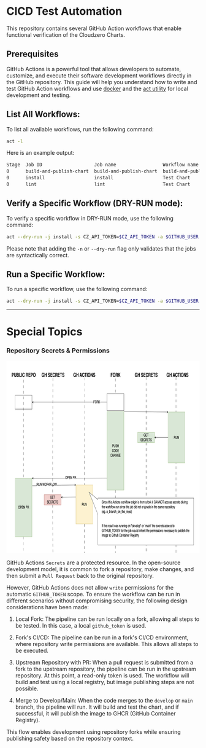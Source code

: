 # CICD Test Automation

This repository contains several GitHub Action workflows that enable functional verification of the Cloudzero Charts.

## Prerequisites

GitHub Actions is a powerful tool that allows developers to automate, customize, and execute their software development workflows directly in the GitHub repository. This guide will help you understand how to write and test GitHub Action workflows and use [docker](https://docs.docker.com/desktop/install/mac-install/) and the [act utility](https://github.com/nektos/act) for local development and testing.

## List All Workflows:

To list all available workflows, run the following command:

```bash
act -l
```

Here is an example output:

```bash
Stage  Job ID                   Job name                 Workflow name            Workflow file                Events
0      build-and-publish-chart  build-and-publish-chart  build-and-publish-chart  build-and-publish-chart.yml  push
0      install                  install                  Test Chart               test-chart.yml               pull_request,push
0      lint                     lint                     Test Chart               test-chart.yml               push,pull_request
```

## Verify a Specific Workflow (DRY-RUN mode):

To verify a specific workflow in DRY-RUN mode, use the following command:

```bash
act --dry-run -j install -s CZ_API_TOKEN=$CZ_API_TOKEN -a $GITHUB_USER --secret GITHUB_TOKEN=$GITHUB_TOKEN
```

Please note that adding the `-n` or `--dry-run` flag only validates that the jobs are syntactically correct.

## Run a Specific Workflow:

To run a specific workflow, use the following command:

```bash
act --dry-run -j install -s CZ_API_TOKEN=$CZ_API_TOKEN -a $GITHUB_USER --secret GITHUB_TOKEN=$GITHUB_TOKEN
```

---

# Special Topics

### Repository Secrets & Permissions

<img src="./assets/permissions.png" alt="Permissions" width="900" height="500">

GitHub Actions `Secrets` are a protected resource. In the open-source development model, it is common to fork a repository, make changes, and then submit a `Pull Request` back to the original repository.

However, GitHub Actions does not allow `write` permissions for the automatic `GITHUB_TOKEN` scope. To ensure the workflow can be run in different scenarios without compromising security, the following design considerations have been made:

1. Local Fork: The pipeline can be run locally on a fork, allowing all steps to be tested. In this case, a local `github_token` is used.

2. Fork's CI/CD: The pipeline can be run in a fork's CI/CD environment, where repository write permissions are available. This allows all steps to be executed.

3. Upstream Repository with PR: When a pull request is submitted from a fork to the upstream repository, the pipeline can be run in the upstream repository. At this point, a read-only token is used. The workflow will build and test using a local registry, but image publishing steps are not possible.

4. Merge to Develop/Main: When the code merges to the `develop` or `main` branch, the pipeline will run. It will build and test the chart, and if successful, it will publish the image to GHCR (GitHub Container Registry).

This flow enables development using repository forks while ensuring publishing safety based on the repository context.
